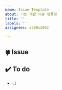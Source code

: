 ```yaml
---
name: Issue Template
about: 기능 개발 이슈 템플릿
title: ''
labels: ''
assignees: ss99x2002

---
```


## 🍀 Issue

## ✔️ To do

- [ ]
